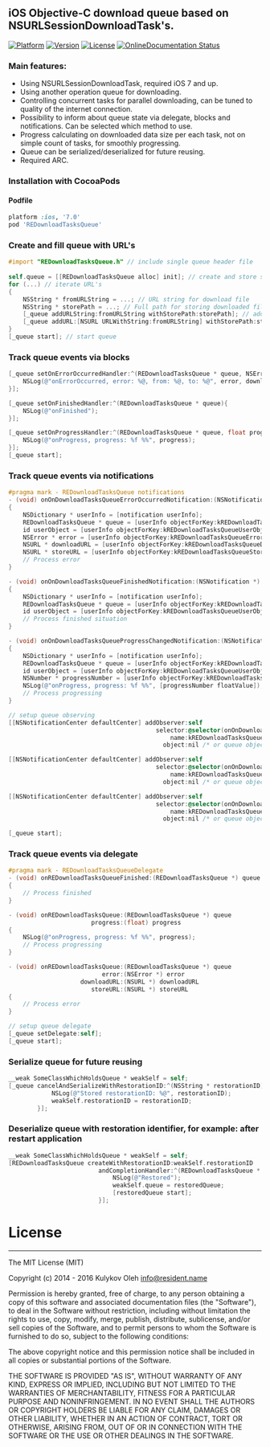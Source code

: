 ## iOS Objective-C download queue based on NSURLSessionDownloadTask's. 


[![Platform](https://img.shields.io/cocoapods/p/REDownloadTasksQueue.svg?style=flat)](http://cocoapods.org/pods/REDownloadTasksQueue)
[![Version](https://img.shields.io/cocoapods/v/REDownloadTasksQueue.svg?style=flat)](http://cocoapods.org/pods/REDownloadTasksQueue)
[![License](https://img.shields.io/cocoapods/l/REDownloadTasksQueue.svg?style=flat)](http://cocoapods.org/pods/REDownloadTasksQueue)
[![OnlineDocumentation Status](https://img.shields.io/badge/online%20documentation-generated-brightgreen.svg)](http://cocoadocs.org/docsets/REDownloadTasksQueue)


### Main features:
- Using NSURLSessionDownloadTask, required iOS 7 and up.
- Using another operation queue for downloading.
- Controlling concurrent tasks for parallel downloading, can be tuned to quality of the internet connection.
- Possibility to inform about queue state via delegate, blocks and notifications. Can be selected which method to use.
- Progress calculating on downloaded data size per each task, not on simple count of tasks, for smoothly progressing.
- Queue can be serialized/deserialized for future reusing.
- Required ARC.


### Installation with CocoaPods
#### Podfile
```ruby
platform :ios, '7.0'
pod 'REDownloadTasksQueue'
```


### Create and fill queue with URL's
```objective-c
#import "REDownloadTasksQueue.h" // include single queue header file
	
self.queue = [[REDownloadTasksQueue alloc] init]; // create and store strongly queue object
for (...) // iterate URL's
{
	NSString * fromURLString = ...; // URL string for download file
	NSString * storePath = ...; // Full path for storing downloaded file data
	[_queue addURLString:fromURLString withStorePath:storePath]; // add as URL string
	[_queue addURL:[NSURL URLWithString:fromURLString] withStorePath:storePath]; // add as URL
}
[_queue start]; // start queue
```


### Track queue events via blocks 
```objective-c
[_queue setOnErrorOccurredHandler:^(REDownloadTasksQueue * queue, NSError * error, NSURL * downloadURL, NSURL * storeFilePathURL){
	NSLog(@"onErrorOccurred, error: %@, from: %@, to: %@", error, downloadURL, storeFilePathURL);
}];

[_queue setOnFinishedHandler:^(REDownloadTasksQueue * queue){
	NSLog(@"onFinished");
}];

[_queue setOnProgressHandler:^(REDownloadTasksQueue * queue, float progress){
	NSLog(@"onProgress, progress: %f %%", progress);
}];
[_queue start];
```

### Track queue events via notifications
```objective-c
#pragma mark - REDownloadTasksQueue notifications
- (void) onOnDownloadTasksQueueErrorOccurredNotification:(NSNotification *) notification
{
	NSDictionary * userInfo = [notification userInfo];
	REDownloadTasksQueue * queue = [userInfo objectForKey:kREDownloadTasksQueueQueueKey];
	id userObject = [userInfo objectForKey:kREDownloadTasksQueueUserObjectKey];
	NSError * error = [userInfo objectForKey:kREDownloadTasksQueueErrorKey];
	NSURL * downloadURL = [userInfo objectForKey:kREDownloadTasksQueueDownloadURLKey];
	NSURL * storeURL = [userInfo objectForKey:kREDownloadTasksQueueStoreURLKey];
	// Process error
}

- (void) onOnDownloadTasksQueueFinishedNotification:(NSNotification *) notification
{
	NSDictionary * userInfo = [notification userInfo];
	REDownloadTasksQueue * queue = [userInfo objectForKey:kREDownloadTasksQueueQueueKey];
	id userObject = [userInfo objectForKey:kREDownloadTasksQueueUserObjectKey];
	// Process finished situation
}

- (void) onOnDownloadTasksQueueProgressChangedNotification:(NSNotification *) notification
{
	NSDictionary * userInfo = [notification userInfo];
	REDownloadTasksQueue * queue = [userInfo objectForKey:kREDownloadTasksQueueQueueKey];
	id userObject = [userInfo objectForKey:kREDownloadTasksQueueUserObjectKey];
	NSNumber * progressNumber = [userInfo objectForKey:kREDownloadTasksQueueProgressKey];
	NSLog(@"onProgress, progress: %f %%", [progressNumber floatValue]);
	// Process progressing
}

// setup queue observing
[[NSNotificationCenter defaultCenter] addObserver:self 
										 selector:@selector(onOnDownloadTasksQueueErrorOccurredNotification:)
											 name:kREDownloadTasksQueueErrorNotification
										   object:nil /* or queue object */];

[[NSNotificationCenter defaultCenter] addObserver:self 
										 selector:@selector(onOnDownloadTasksQueueFinishedNotification:)
											 name:kREDownloadTasksQueueDidFinishedNotification
										   object:nil /* or queue object */];

[[NSNotificationCenter defaultCenter] addObserver:self 
										 selector:@selector(onOnDownloadTasksQueueProgressChangedNotification:)
											 name:kREDownloadTasksQueueProgressChangedNotification
										   object:nil /* or queue object */];

[_queue start];
```

### Track queue events via delegate
```objective-c
#pragma mark - REDownloadTasksQueueDelegate
- (void) onREDownloadTasksQueueFinished:(REDownloadTasksQueue *) queue
{
	// Process finished
}

- (void) onREDownloadTasksQueue:(REDownloadTasksQueue *) queue 
					   progress:(float) progress
{
	NSLog(@"onProgress, progress: %f %%", progress);
	// Process progressing
}

- (void) onREDownloadTasksQueue:(REDownloadTasksQueue *) queue 
						  error:(NSError *) error 
					downloadURL:(NSURL *) downloadURL 
					   storeURL:(NSURL *) storeURL
{
	// Process error
}

// setup queue delegate
[_queue setDelegate:self];
[_queue start];
```


### Serialize queue for future reusing
```objective-c
__weak SomeClassWhichHoldsQueue * weakSelf = self;
[_queue cancelAndSerializeWithRestorationID:^(NSString * restorationID){
			NSLog(@"Stored restorationID: %@", restorationID);
			weakSelf.restorationID = restorationID;
		}];
```

### Deserialize queue with restoration identifier, for example: after restart application
```objective-c
__weak SomeClassWhichHoldsQueue * weakSelf = self;
[REDownloadTasksQueue createWithRestorationID:weakSelf.restorationID 
						 andCompletionHandler:^(REDownloadTasksQueue * restoredQueue, NSError * error){
							 NSLog(@"Restored");
							 weakSelf.queue = restoredQueue;
							 [restoredQueue start];
						 }];
```


# License
---------

The MIT License (MIT)

Copyright (c) 2014 - 2016 Kulykov Oleh <info@resident.name>

Permission is hereby granted, free of charge, to any person obtaining a copy
of this software and associated documentation files (the "Software"), to deal
in the Software without restriction, including without limitation the rights
to use, copy, modify, merge, publish, distribute, sublicense, and/or sell
copies of the Software, and to permit persons to whom the Software is
furnished to do so, subject to the following conditions:

The above copyright notice and this permission notice shall be included in
all copies or substantial portions of the Software.

THE SOFTWARE IS PROVIDED "AS IS", WITHOUT WARRANTY OF ANY KIND, EXPRESS OR
IMPLIED, INCLUDING BUT NOT LIMITED TO THE WARRANTIES OF MERCHANTABILITY,
FITNESS FOR A PARTICULAR PURPOSE AND NONINFRINGEMENT. IN NO EVENT SHALL THE
AUTHORS OR COPYRIGHT HOLDERS BE LIABLE FOR ANY CLAIM, DAMAGES OR OTHER
LIABILITY, WHETHER IN AN ACTION OF CONTRACT, TORT OR OTHERWISE, ARISING FROM,
OUT OF OR IN CONNECTION WITH THE SOFTWARE OR THE USE OR OTHER DEALINGS IN
THE SOFTWARE.

